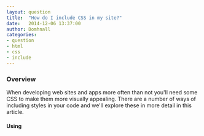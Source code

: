 ```yaml
---
layout: question
title:  "How do I include CSS in my site?"
date:   2014-12-06 13:37:00
author: Domhnall
categories:
- question
- html
- css
- include
---
```


### Overview

When developing web sites and apps more often than not you'll need some CSS to make them 
more visually appealing. There are a number of ways of including styles in your code and we'll explore 
these in more detail in this article.

#### Using <style> tags

**Browser Support**:

#### Using <include> tags

**Browser Support**
